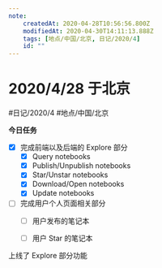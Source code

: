 ```yaml
---
note:
    createdAt: 2020-04-28T10:56:56.800Z
    modifiedAt: 2020-04-30T14:11:13.888Z
    tags: [地点/中国/北京, 日记/2020/4]
    id: ""
---
```

# 2020/4/28 于北京
#日记/2020/4 #地点/中国/北京  

**今日任务**
* [x] 完成前端以及后端的 Explore 部分
  * [x] Query notebooks
  * [x] Publish/Unpublish notebooks
  * [x] Star/Unstar notebooks
  * [x] Download/Open notebooks
  * [x] Update notebooks
 * [ ] 完成用户个人页面相关部分 
   * [ ] 用户发布的笔记本
   * [ ] 用户 Star 的笔记本


上线了 Explore 部分功能
  
  